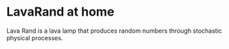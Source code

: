# LavaRand at home
Lava Rand is a lava lamp that produces random numbers through stochastic physical processes.




